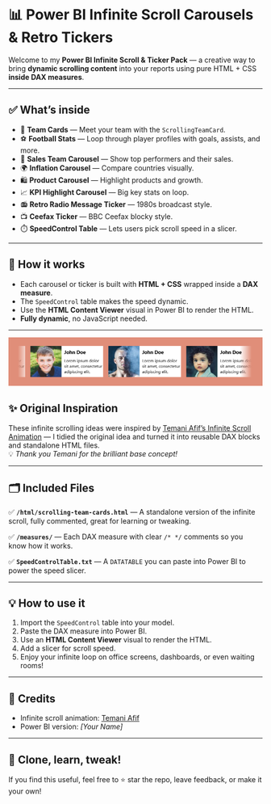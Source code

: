 # 📊 Power BI Infinite Scroll Carousels & Retro Tickers

Welcome to my **Power BI Infinite Scroll & Ticker Pack** — a creative way to bring **dynamic scrolling content** into your reports using pure HTML + CSS **inside DAX measures**.

---

## ✅ **What’s inside**

- 👥 **Team Cards** — Meet your team with the `ScrollingTeamCard`.
- ⚽ **Football Stats** — Loop through player profiles with goals, assists, and more.
- 💼 **Sales Team Carousel** — Show top performers and their sales.
- 🌍 **Inflation Carousel** — Compare countries visually.
- 🛍️ **Product Carousel** — Highlight products and growth.
- 📈 **KPI Highlight Carousel** — Big key stats on loop.
- 📻 **Retro Radio Message Ticker** — 1980s broadcast style.
- 📺 **Ceefax Ticker** — BBC Ceefax blocky style.
- ⏱️ **SpeedControl Table** — Lets users pick scroll speed in a slicer.

---

## 🧩 **How it works**

- Each carousel or ticker is built with **HTML + CSS** wrapped inside a **DAX measure**.
- The `SpeedControl` table makes the speed dynamic.
- Use the **HTML Content Viewer** visual in Power BI to render the HTML.
- **Fully dynamic**, no JavaScript needed.

---
<p align='center'>
<p dir="auto"><a target="_blank" rel="noopener noreferrer" href="Scrolling Team Cards HTML.png"><img src="img/scrolling-team-cards-html.png" style="max-width: 100%;"></a></p>
</p>

## ✨ **Original Inspiration**

These infinite scrolling ideas were inspired by [Temani Afif’s Infinite Scroll Animation](https://codepen.io/t_afif/pen/jOXRGGx) — I tidied the original idea and turned it into reusable DAX blocks and standalone HTML files.  
💡 *Thank you Temani for the brilliant base concept!*

---

## 🗂️ **Included Files**

✅ **`/html/scrolling-team-cards.html`** — A standalone version of the infinite scroll, fully commented, great for learning or tweaking.

✅ **`/measures/`** — Each DAX measure with clear `/* */` comments so you know how it works.

✅ **`SpeedControlTable.txt`** — A `DATATABLE` you can paste into Power BI to power the speed slicer.

---

## 💡 **How to use it**

1. Import the `SpeedControl` table into your model.
2. Paste the DAX measure into Power BI.
3. Use an **HTML Content Viewer** visual to render the HTML.
4. Add a slicer for scroll speed.
5. Enjoy your infinite loop on office screens, dashboards, or even waiting rooms!

---

## 🎉 **Credits**

- Infinite scroll animation: [Temani Afif](https://codepen.io/t_afif/pen/jOXRGGx)
- Power BI version: *[Your Name]*

---

## 🚀 **Clone, learn, tweak!**

If you find this useful, feel free to ⭐ star the repo, leave feedback, or make it your own!

